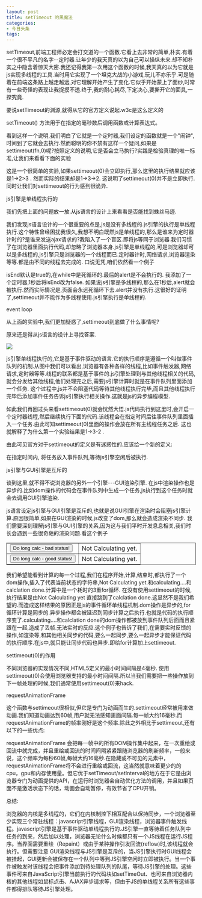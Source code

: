 ```yaml
---
layout: post
title: setTimeout 的黑魔法
categories:
- 今日头条
tags:
---
```

setTimeout,前端工程师必定会打交道的一个函数.它看上去非常的简单,朴实.有着一个很不平凡的名字--定时器.让年少的我天真的以为自己可以操纵未来.却不知朴实之中隐含着惊天大密.我还记得我第一次用这个函数的时候,我天真的以为它就是js实现多线程的工具.当时用它实现了一个坦克大战的小游戏,玩儿不亦乐乎.可是随着在前端这条路上越走越远,对它理解开始产生了变化.它似乎开始蒙上了面纱,时常有一些奇怪的表现让我捉摸不透.终于,我的耐心耗尽,下定决心,要撕开它的面具,一探究竟.

要说setTimeout的渊源,就得从它的官方定义说起.w3c是这么定义的

setTimeout() 方法用于在指定的毫秒数后调用函数或计算表达式。

看到这样一个说明,我们明白了它就是一个定时器,我们设定的函数就是一个"闹钟",时间到了它就会去执行.然而聪明的你不禁有这样一个疑问,如果是settimeout(fn,0)呢?按照定义的说明,它是否会立马执行?实践是检验真理的唯一标准,让我们来看看下面的实验

<!DOCTYPE html><html lang="en">

<head>

 <meta charset="UTF-8">

 <title></title>

</head>

<body>

 <script>

 alert(1);

 setTimeout("alert(2)", 0);

 alert(3);

 </script>

</body>

</html>

这是一个很简单的实验,如果settimeout(0)会立即执行,那么这里的执行结果就应该是1->2>3 . 然而实际的结果却是1->3->2. 这说明了settimeout(0)并不是立即执行.同时让我们对settimeout的行为感到很诡异.

js引擎是单线程执行的

我们先把上面的问题放一放.从js语言的设计上来看看是否能找到蛛丝马迹.

我们发现js语言设计的一个很重要的点是,js是没有多线程的.js引擎的执行是单线程执行.这个特性曾经困扰我很久,我想不明白既然js是单线程的,那么是谁来为定时器计时的?是谁来发送ajax请求的?我陷入了一个盲区.即将js等同于浏览器.我们习惯了在浏览器里面执行代码,却忽略了浏览器本身.js引擎是单线程的,可是浏览器却可以是多线程的,js引擎只是浏览器的一个线程而已.定时器计时,网络请求,浏览器渲染等等.都是由不同的线程去完成的. 口说无凭,咱们依然看一个例子

<!DOCTYPE html><html lang="en">

<head>

 <meta charset="UTF-8">

 <title></title>

</head>

<body>

 </body>

<script>

 var isEnd = true;

 window.setTimeout(function () {

 isEnd = false;//1s后，改变isEnd的值

 }, 1000); 

 while (isEnd);

 alert('end');

</script>

</html>

isEnd默认是true的,在while中是死循环的.最后的alert是不会执行的. 我添加了一个定时器,1秒后将isEnd改为false. 如果说js引擎是多线程的,那么在1秒后,alert就会被执行.然而实际情况是,页面会永远死循环下去.alert并没有执行.这很好的证明了,settimeout并不能作为多线程使用.js引擎执行是单线程的.

event loop

从上面的实验中,我们更加疑惑了,settimeout到底做了什么事情呢?

原来还是得从js语言的设计上寻找答案.

![](http://p3.pstatp.com/large/71e00012f73b7c01fbd)

js引擎单线程执行的,它是基于事件驱动的语言.它的执行顺序是遵循一个叫做事件队列的机制.从图中我们可以看出,浏览器有各种各样的线程,比如事件触发器,网络请求,定时器等等.线程的联系都是基于事件的.js引擎处理到与其他线程相关的代码,就会分发给其他线程,他们处理完之后,需要js引擎计算时就是在事件队列里面添加一个任务. 这个过程中,js并不会阻塞代码等待其他线程执行完毕,而且其他线程执行完毕后添加事件任务告诉js引擎执行相关操作.这就是js的异步编程模型.

如此我们再回过头来看settimeout(0)就会恍然大悟.js代码执行到这里时,会开启一个定时器线程,然后继续执行下面的代码.该线程会在指定时间后往事件队列里面插入一个任务.由此可知settimeout(0)里面的操作会放在所有主线程任务之后. 这也就解释了为什么第一个实验结果是1->3-2 .

由此可见官方对于settimeout的定义是有迷惑性的.应该给一个新的定义:

在指定时间内, 将任务放入事件队列,等待js引擎空闲后被执行.

js引擎与GUI引擎是互斥的

谈到这里,就不得不说浏览器的另外一个引擎---GUI渲染引擎. 在js中渲染操作也是异步的.比如dom操作的代码会在事件队列中生成一个任务,js执行到这个任务时就会去调用GUI引擎渲染.

js语言设定js引擎与GUI引擎是互斥的,也就是说GUI引擎在渲染时会阻塞js引擎计算.原因很简单,如果在GUI渲染的时候,js改变了dom,那么就会造成渲染不同步. 我们需要深刻理解js引擎与GUI引擎的关系,因为这与我们平时开发息息相关,我们时长会遇到一些很奇葩的渲染问题.看这个例子

<!DOCTYPE html><html lang="en">

<head>

 <meta charset="UTF-8">

 <title></title>

</head>

<body>

 <table border=1>

 <tr><td><button id='do'>Do long calc - bad status!</button></td>

 <td><div id='status'>Not Calculating yet.</div></td>

 </tr>

 <tr><td><button id='do_ok'>Do long calc - good status!</button></td>

 <td><div id='status_ok'>Not Calculating yet.</div></td>

 </tr>

 </table>

 <script>

function long_running(status_div) {

 var result = 0;

 for (var i = 0; i < 1000; i++) {

 for (var j = 0; j < 700; j++) {

 for (var k = 0; k < 300; k++) {

 result = result + i + j + k;

 }

 }

 }

 document.querySelector(status_div).innerHTML = 'calclation done' ;

}

document.querySelector('#do').onclick = function () {

 document.querySelector('#status').innerHTML = 'calculating....';

 long_running('#status');

};

document.querySelector('#do_ok').onclick = function () { document.querySelector('#status_ok').innerHTML = 'calculating....';

 window.setTimeout(function (){ long_running('#status_ok') }, 0);

};

</script>

</body>

</html>

我们希望能看到计算的每一个过程,我们在程序开始,计算,结束时,都执行了一个dom操作,插入了代表当前状态的字符串,Not Calculating yet.和calculating....和calclation done.计算中是一个耗时的3重for循环. 在没有使用settimeout的时候,执行结果是由Not Calculating yet 直接跳到了calclation done.这显然不是我们希望的.而造成这样结果的原因正是js的事件循环单线程机制.dom操作是异步的,for循环计算是同步的.异步操作都会被延迟到同步计算之后执行.也就是代码的执行顺序变了.calculating....和calclation done的dom操作都被放到事件队列后面而且紧跟在一起,造成了丢帧.无法实时的反应.这个例子也告诉了我们,在需要实时反馈的操作,如渲染等,和其他相关同步的代码,要么一起同步,要么一起异步才能保证代码的执行顺序.在js中,就只能让同步代码也异步.即给for计算加上settimeout.

settimeout(0)的作用

不同浏览器的实现情况不同,HTML5定义的最小时间间隔是4毫秒. 使用settimeout(0)会使用浏览器支持的最小时间间隔.所以当我们需要把一些操作放到下一帧处理的时候,我们通常使用settimeout(0)来hack.

requestAnimationFrame

这个函数与settimeout很相似,但它是专门为动画而生的.settimeout经常被用来做动画.我们知道动画达到60帧,用户就无法感知画面间隔.每一帧大约16毫秒.而requestAnimationFrame的帧率刚好是这个频率.除此之外相比于settimeout,还有以下的一些优点:

requestAnimationFrame 会把每一帧中的所有DOM操作集中起来，在一次重绘或回流中就完成，并且重绘或回流的时间间隔紧紧跟随浏览器的刷新频率，一般来说，这个频率为每秒60帧,每帧大约16毫秒.在隐藏或不可见的元素中，requestAnimationFrame将不会进行重绘或回流，这当然就意味着更少的的cpu，gpu和内存使用量。但它优于setTimeout/setInterval的地方在于它是由浏览器专门为动画提供的API，在运行时浏览器会自动优化方法的调用，并且如果页面不是激活状态下的话，动画会自动暂停，有效节省了CPU开销。

总结:

浏览器的内核是多线程的，它们在内核制控下相互配合以保持同步，一个浏览器至少实现三个常驻线程：javascript引擎线程，GUI渲染线程，浏览器事件触发线程。javascript引擎是基于事件驱动单线程执行的.JS引擎一直等待着任务队列中任务的到来，然后加以处理，浏览器无论什么时候都只有一个JS线程在运行JS程序。当界面需要重绘（Repaint）或由于某种操作引发回流(reflow)时,该线程就会执行。但需要注意 GUI渲染线程与JS引擎是互斥的，当JS引擎执行时GUI线程会被挂起，GUI更新会被保存在一个队列中等到JS引擎空闲时立即被执行。当一个事件被触发时该线程会把事件添加到待处理队列的队尾，等待JS引擎的处理。这些事件可来自JavaScript引擎当前执行的代码块如setTimeOut、也可来自浏览器内核的其他线程如鼠标点击、AJAX异步请求等，但由于JS的单线程关系所有这些事件都得排队等待JS引擎处理。